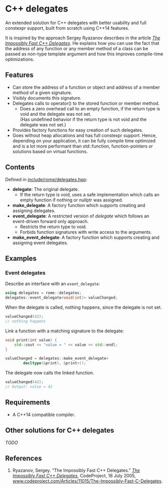 # C++ delegates

An extended solution for C++ delegates with better usability and full constexpr support, built from scratch using C++14 features.

It is inspired by the approach Sergey Ryazanov describes in the article [_The Impossibly Fast C++ Delegates_][impossDelegates]. He explains how you can use the fact that the address of any function or any member method of a class can be passed as non-type template argument and how this improves compile-time optimizations.

## Features

- Can store the address of a function or object and address of a member method of a given signature.
- Visibly documents this signature.
- Delegates calls to operator() to the stored function or member method.
  - Does a zero overhead call to an empty function, if the return type is void and the delegate was not set.  
    (Has undefined behavior if the return type is not void and the delegate was not set.)
- Provides factory functions for easy creation of such delegates.
- Goes without heap allocations and has full constexpr support. Hence, depending on your application, it can be fully compile time optimized and is a lot more performant than std::function, function-pointers or solutions based on virtual functions.

## Contents

Defined in [include/rome/delegates.hpp](include/rome/delegates.hpp):

- **delegate**: The original delegate.
  - If the return type is void, uses a safe implementation which calls an empty function if nothing or nullptr was assigned.
- **make_delegate**: A factory function which supports creating and assigning delegates.
- **event_delegate**: A restricted version of *delegate* which follows an event-driven forward only approach.
  - Restricts the return type to void.
  - Forbids function signatures with write access to the arguments.
- **make_event_delegate**: A factory function which supports creating and assigning event delegates.

## Examples

### Event delegates

Describe an interface with an `event_delegate`:

```c++
using delegates = rome::delegates;
delegates::event_delegate<void(int)> valueChanged;
```

When the delegate is called, nothing happens, since the delegate is not set.

```c++
valueChanged(42);
// nothing happens
```

Link a function with a matching signature to the delegate:

```c++
void print(int value) {
    std::cout << "value = " << value << std::endl;
}

valueChanged = delegates::make_event_delegate<
        decltype(&print), &print>();
```

The delegate now calls the linked function.

```c++
valueChanged(42);
// Output: value = 42
```

## Requirements

- A C++14 compatible compiler.

## Other solutions for C++ delegates

*TODO*

## References

1. Ryazanov, Sergey. “The Impossibly Fast C++ Delegates.” [_The Impossibly Fast C++ Delegates_][impossDelegates], CodeProject, 18 July 2005, www.codeproject.com/Articles/11015/The-Impossibly-Fast-C-Delegates.

[impossDelegates]: https://www.codeproject.com/Articles/11015/The-Impossibly-Fast-C-Delegates